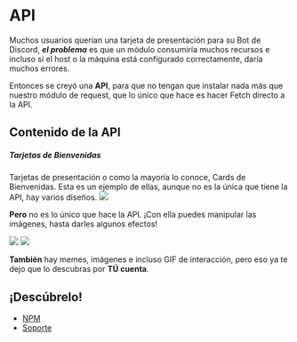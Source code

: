 # API

Muchos usuarios querían una tarjeta de presentación para su Bot de Discord, ***el problema*** es que un módulo consumiría muchos recursos e incluso si el host o la máquina está configurado correctamente, daría muchos errores.

Entonces se creyó una **API**, para que no tengan que instalar nada más que nuestro módulo de request, que lo único que hace es hacer Fetch directo a la API.

## Contenido de la API
##### Tarjetas de Bienvenidas
Tarjetas de presentación o como la mayoría lo conoce, Cards de Bienvenidas. Esta es un ejemplo de ellas, aunque no es la única que tiene la API, hay varios diseños.
![](https://i.imgur.com/XqOGyel.png)

**Pero** no es lo único que hace la API. ¡Con ella puedes manipular las imágenes, hasta darles algunos efectos!

![](https://cdn.discordapp.com/attachments/849462225071505438/867978010232516688/zeewapibienvenida.gif)
![](https://media.discordapp.net/attachments/787174119468040203/867981776218382346/zeewapibienvenida.gif?width=310&height=310)

**También** hay memes, imágenes e incluso GIF de interacción, pero eso ya te dejo que lo descubras por **TÚ cuenta**.

## ¡Descúbrelo!
- [NPM](https://www.npmjs.com/package/zeew)
- [Soporte](https://discord.gg/zeew)
